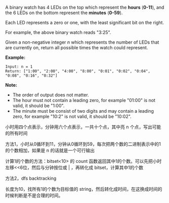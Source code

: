 A binary watch has 4 LEDs on the top which represent the **hours** (**0-11**), and the 6 LEDs on the bottom represent the **minutes** (**0-59**).

Each LED represents a zero or one, with the least significant bit on the right.

For example, the above binary watch reads "3:25".

Given a non-negative integer *n* which represents the number of LEDs that are currently on, return all possible times the watch could represent.

**Example:**

```
Input: n = 1
Return: ["1:00", "2:00", "4:00", "8:00", "0:01", "0:02", "0:04", "0:08", "0:16", "0:32"]
```

**Note:**

-  The order of output does not matter.
-  The hour must not contain a leading zero, for example "01:00" is not valid, it should be "1:00".
-  The minute must be consist of two digits and may contain a leading zero, for example "10:2" is not valid, it should be "10:02".



小时用四个点表示，分钟用六个点表示，一共十个点，其中亮 n 个点，写出可能的所有时间

方法1，小时从0循环到11，分钟从0循环到59，每次把两个数的二进制表示中的1的个数相加，如果是 n 的话就是一个可行输出

计算1的个数的方法：bitset<10> 的 count 函数返回其中1的个数。可以先把小时左移<<6位，然后与分钟按位或 | ，再转化成 bitset，计算其中1的个数



方法2，dfs backtracking

长度为10，找所有1的个数为目标值的 string，然后转化成时间，在这换成时间的时候判断是不是合理的时间。

